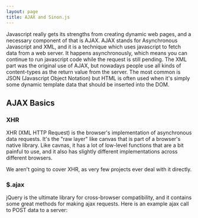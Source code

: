 ```yaml
---
layout: page
title: AJAX and Sinon.js
---
```


Javascript really gets its strengths from creating dynamic web pages, and a necessary component of that is AJAX. AJAX stands for Asynchronous Javascript and XML, and it is a technique which uses javascript to fetch data from a web server. It happens asynchronously, which means you can continue to run javascript code while the request is still pending. The XML part was the original use of AJAX, but nowadays people use all kinds of content-types as the return value from the server. The most common is JSON (Javascript Object Notation) but HTML is often used when it's simply some dynamic template data that should be inserted into the DOM.

## AJAX Basics

### XHR

XHR (XML HTTP Request) is the browser's implementation of asynchronous data requests. It's the "raw layer" like canvas that is part of a browser's native library. Like cavnas, it has a lot of low-level functions that are a bit painful to use, and it also has slightly different implementations across different browsers.

We aren't going to cover XHR, as very few projects ever deal with it directly.

### $.ajax

jQuery is the ultimate library for cross-browser compatibility, and it contains some great methods for making ajax requests. Here is an example ajax call to POST data to a server:



